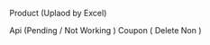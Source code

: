 <!-- Punnet Goyal -->
Product (Uplaod by Excel)

Api (Pending / Not Working )
Coupon ( Delete 
Non )